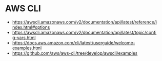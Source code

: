 # AWS CLI
- https://awscli.amazonaws.com/v2/documentation/api/latest/reference/index.html#options 
- https://awscli.amazonaws.com/v2/documentation/api/latest/topic/config-vars.html 
- https://docs.aws.amazon.com/cli/latest/userguide/welcome-examples.html 
- https://github.com/aws/aws-cli/tree/develop/awscli/examples